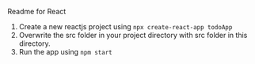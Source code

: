 Readme for React
1. Create a new reactjs project using `npx create-react-app todoApp`
2. Overwrite the src folder in your project directory with src folder in this directory.  
3. Run the app using `npm start`
